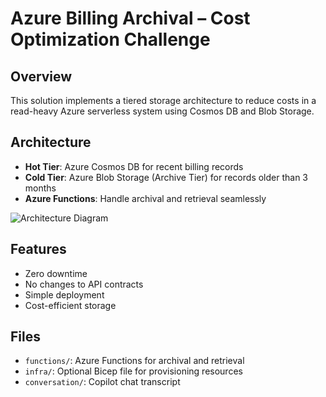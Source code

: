# Azure Billing Archival – Cost Optimization Challenge

## Overview
This solution implements a tiered storage architecture to reduce costs in a read-heavy Azure serverless system using Cosmos DB and Blob Storage.

## Architecture
- **Hot Tier**: Azure Cosmos DB for recent billing records
- **Cold Tier**: Azure Blob Storage (Archive Tier) for records older than 3 months
- **Azure Functions**: Handle archival and retrieval seamlessly

![Architecture Diagram](docs/architecture.png)

## Features
- Zero downtime
- No changes to API contracts
- Simple deployment
- Cost-efficient storage

## Files
- `functions/`: Azure Functions for archival and retrieval
- `infra/`: Optional Bicep file for provisioning resources
- `conversation/`: Copilot chat transcript
